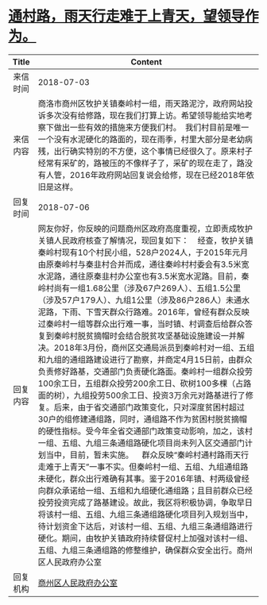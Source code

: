 # <a href="http://www.shangluo.gov.cn/zmhd/ldxxxx.jsp?urltype=leadermail.LeaderMailContentUrl&wbtreeid=1112&leadermailid=4799">通村路，雨天行走难于上青天，望领导作为。</a>
| Title |                                                                                                                                                                                                                                                                                                                                                                                                         Content                                                                                                                                                                                                                                                                                                                                                                                                          |
|:-----:|--------------------------------------------------------------------------------------------------------------------------------------------------------------------------------------------------------------------------------------------------------------------------------------------------------------------------------------------------------------------------------------------------------------------------------------------------------------------------------------------------------------------------------------------------------------------------------------------------------------------------------------------------------------------------------------------------------------------------------------------------------------------------------------------------------------------------|
| 来信时间  | 2018-07-03                                                                                                                                                                                                                                                                                                                                                                                                                                                                                                                                                                                                                                                                                                                                                                                                               |
| 来信内容  | 商洛市商州区牧护关镇秦岭村一组，雨天路泥泞，政府网站投诉多次没有给修路，现在我们打算上访。希望领导能给实地考察下做出一些有效的措施来方便我们村。  我们村目前是唯一一个没有水泥硬化的路面的，现在雨季，村里大部分是老幼病残，出行确实特别的不方便，这个事情已经很久了。原来村子经常有采矿的，路被压的不像样子了，采矿的现在走了，路没有人管，2016年政府网站回复说会给修，现在已经2018年依旧是这样。                                                                                                                                                                                                                                                                                                                                                                                                                                                                                                                                                                                                                   |
| 回复时间  | 2018-07-06                                                                                                                                                                                                                                                                                                                                                                                                                                                                                                                                                                                                                                                                                                                                                                                                               |
| 回复内容  | 网友你好，你反映的问题商州区政府高度重视，立即责成牧护关镇人民政府核查了解情况，现回复如下：    经查，牧护关镇秦岭村现有10个村民小组，528户2024人，于2015年元月由原秦岭村与秦韭村合并而成，通往秦岭村村委会有3.5米宽水泥路，通往原秦韭村办公室也有3.5米宽水泥路。目前，秦岭村尚有一组1.68公里（涉及67户269人）、五组1.5公里（涉及57户179人）、九组1公里（涉及86户286人）未通水泥路，下雨、下雪天群众行路难。2016年，曾经有群众反映过秦岭村一组等群众出行难一事，当时镇、村调查后给群众答复到秦岭村脱贫摘帽时会结合脱贫攻坚基础设施建设一并解决。2018年3月份，商州区交通局派员到秦岭村对一组、五组和九组的通组路建设进行了勘察，并商定4月15日前，由群众负责修好路基，交通部门负责硬化路面。秦岭村一组群众投劳100余工日，五组群众投劳200余工日、砍树100多棵（占路面的树），九组投劳500余工日、投资3万余元对路基进行了修复。后来，由于省交通部门政策变化，只对深度贫困村超过30户的组修建通组路，同时，通组路不作为贫困村脱贫摘帽的硬性指标。受今年全省交通部门政策变动影响，加之，该村一组、五组、九组三条通组路硬化项目尚未列入区交通部门计划当中，目前，暂未实施。    群众反映“秦岭村通村路雨天行走难于上青天”一事不实。但秦岭村一组、五组、九组通组路未硬化，群众出行难确有其事。鉴于2016年镇、村两级曾经向群众承诺给一组、五组和九组硬化通组路；且目前群众已经投劳投资完成了路基建设。故此，我区将积极协调，争取早日将该村一组、五组、九组三条通组路硬化项目列入规划当中，待计划资金下达后，对该村一组、五组、九组三条通组路进行硬化。期间，由牧护关镇政府持续督促村上加强对该村一组、五组、九组三条通组路的修整维护，确保群众安全出行。商州区人民政府办公室 |
| 回复机构  | <a href="../../categories/agencies/商州区人民政府办公室.md">商州区人民政府办公室</a>                                                                                                                                                                                                                                                                                                                                                                                                                                                                                                                                                                                                                                                                                                                                                           |